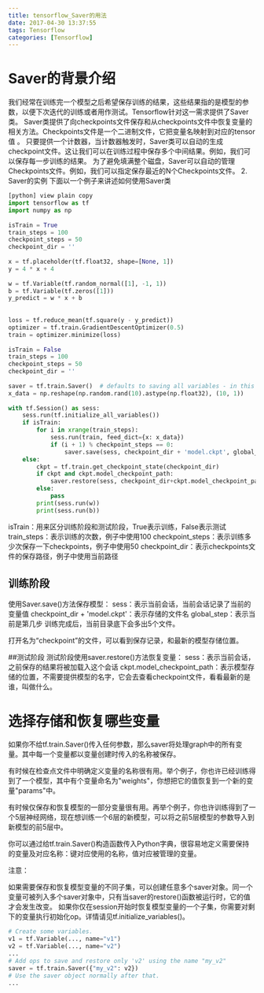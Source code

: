 ```yaml
---
title: tensorflow_Saver的用法
date: 2017-04-30 13:37:55
tags: Tensorflow
categories: [Tensorflow]
---
```

# Saver的背景介绍
我们经常在训练完一个模型之后希望保存训练的结果，这些结果指的是模型的参数，以便下次迭代的训练或者用作测试。Tensorflow针对这一需求提供了Saver类。
Saver类提供了向checkpoints文件保存和从checkpoints文件中恢复变量的相关方法。Checkpoints文件是一个二进制文件，它把变量名映射到对应的tensor值 。
只要提供一个计数器，当计数器触发时，Saver类可以自动的生成checkpoint文件。这让我们可以在训练过程中保存多个中间结果。例如，我们可以保存每一步训练的结果。
为了避免填满整个磁盘，Saver可以自动的管理Checkpoints文件。例如，我们可以指定保存最近的N个Checkpoints文件。
2. Saver的实例
下面以一个例子来讲述如何使用Saver类
```python 
[python] view plain copy
import tensorflow as tf  
import numpy as np  
  
isTrain = True  
train_steps = 100  
checkpoint_steps = 50  
checkpoint_dir = ''  
  
x = tf.placeholder(tf.float32, shape=[None, 1])  
y = 4 * x + 4  
  
w = tf.Variable(tf.random_normal([1], -1, 1))  
b = tf.Variable(tf.zeros([1]))  
y_predict = w * x + b  
  
  
loss = tf.reduce_mean(tf.square(y - y_predict))  
optimizer = tf.train.GradientDescentOptimizer(0.5)  
train = optimizer.minimize(loss)  
  
isTrain = False  
train_steps = 100  
checkpoint_steps = 50  
checkpoint_dir = ''  
  
saver = tf.train.Saver()  # defaults to saving all variables - in this case w and b  
x_data = np.reshape(np.random.rand(10).astype(np.float32), (10, 1))  
  
with tf.Session() as sess:  
    sess.run(tf.initialize_all_variables())  
    if isTrain:  
        for i in xrange(train_steps):  
            sess.run(train, feed_dict={x: x_data})  
            if (i + 1) % checkpoint_steps == 0:  
                saver.save(sess, checkpoint_dir + 'model.ckpt', global_step=i+1)  
    else:  
        ckpt = tf.train.get_checkpoint_state(checkpoint_dir)  
        if ckpt and ckpt.model_checkpoint_path:  
            saver.restore(sess, checkpoint_dir+ckpt.model_checkpoint_path)  
        else:  
            pass  
        print(sess.run(w))  
        print(sess.run(b))  
```
isTrain：用来区分训练阶段和测试阶段，True表示训练，False表示测试
train_steps：表示训练的次数，例子中使用100
checkpoint_steps：表示训练多少次保存一下checkpoints，例子中使用50
checkpoint_dir：表示checkpoints文件的保存路径，例子中使用当前路径

## 训练阶段
使用Saver.save()方法保存模型：
sess：表示当前会话，当前会话记录了当前的变量值
checkpoint_dir + 'model.ckpt'：表示存储的文件名
global_step：表示当前是第几步
训练完成后，当前目录底下会多出5个文件。

打开名为“checkpoint”的文件，可以看到保存记录，和最新的模型存储位置。

##测试阶段
 测试阶段使用saver.restore()方法恢复变量：
sess：表示当前会话，之前保存的结果将被加载入这个会话
ckpt.model_checkpoint_path：表示模型存储的位置，不需要提供模型的名字，它会去查看checkpoint文件，看看最新的是谁，叫做什么。

# 选择存储和恢复哪些变量

如果你不给tf.train.Saver()传入任何参数，那么saver将处理graph中的所有变量。其中每一个变量都以变量创建时传入的名称被保存。

有时候在检查点文件中明确定义变量的名称很有用。举个例子，你也许已经训练得到了一个模型，其中有个变量命名为"weights"，你想把它的值恢复到一个新的变量"params"中。

有时候仅保存和恢复模型的一部分变量很有用。再举个例子，你也许训练得到了一个5层神经网络，现在想训练一个6层的新模型，可以将之前5层模型的参数导入到新模型的前5层中。

你可以通过给tf.train.Saver()构造函数传入Python字典，很容易地定义需要保持的变量及对应名称：键对应使用的名称，值对应被管理的变量。

注意：

如果需要保存和恢复模型变量的不同子集，可以创建任意多个saver对象。同一个变量可被列入多个saver对象中，只有当saver的restore()函数被运行时，它的值才会发生改变。
如果你仅在session开始时恢复模型变量的一个子集，你需要对剩下的变量执行初始化op。详情请见tf.initialize_variables()。

```python
# Create some variables.
v1 = tf.Variable(..., name="v1")
v2 = tf.Variable(..., name="v2")
...
# Add ops to save and restore only 'v2' using the name "my_v2"
saver = tf.train.Saver({"my_v2": v2})
# Use the saver object normally after that.
...
```


 
